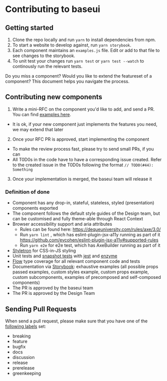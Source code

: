 # Contributing to baseui

## Getting started

1. Clone the repo locally and run `yarn` to install dependencies from npm.
2. To start a website to develop against, run `yarn storybook`.
3. Each component maintains an `examples.js` file. Edit or add to that file to see changes to the storybook.
4. To unit test your changes run `yarn test` or `yarn test --watch` to continously run the relevant tests.

Do you miss a component? Would you like to extend the featureset of a component?
This document helps you navigate the process.

## Contributing new components

1.  Write a mini-RFC on the component you'd like to add, and send a PR. You can find [examples here](https://github.com/uber-web/baseui/tree/master/rfcs).

- It is ok, if your new component just implements the features you need, we may extend that later

2.  Once your RFC PR is approved, start implementing the component

- To make the review process fast, please try to send small PRs, if you can
- All T0D0s in the code have to have a corresponding issue created. Refer to the created issue in the T0D0s following the format `// TOD0(#44): Something`

3.  Once your implementation is merged, the baseui team will release it

### Definition of done

- Component has any drop-in, stateful, stateless, styled (presentation) components exported
- The component follows the default style guides of the Design team, but can be customised and fully theme-able through React Context
- Browser accessibility support and aria attributes
  - Rules can be found here: https://dequeuniversity.com/rules/axe/3.0/
  - Run `yarn lint` , which has eslint-plugin-jsx-a11y running as part of it https://github.com/evcohen/eslint-plugin-jsx-a11y#supported-rules
  - Run `yarn e2e` for e2e test, which has AxeBuilder running as part of it
- [Styletron](https://styletron.js.org/) for CSS-in-JS styling
- Unit tests and [snapshot tests](https://jestjs.io/docs/en/snapshot-testing) with [jest](https://jestjs.io/en/) and [enzyme](https://airbnb.io/enzyme/)
- [Flow](https://flow.org/) type coverage for all relevant component code and tests
- Documentation via [Storybook](https://storybook.js.org/): exhaustive examples (all possible props passed examples, custom styles example, custom props example, custom subcomponents, examples of precomposed and self-composed components)
- The PR is approved by the baseui team
- The PR is approved by the Design Team

## Sending Pull Requests

When send a pull request, please make sure that you have one of the [following labels](https://github.com/uber-workflow/probot-app-pr-label/blob/master/index.js#L20) set:

- breaking
- feature
- bugfix
- docs
- discussion
- release
- prerelease
- greenkeeping
